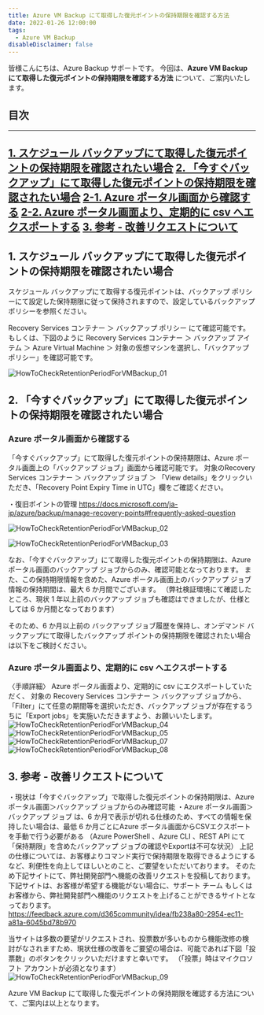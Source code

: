 ```yaml
---
title: Azure VM Backup にて取得した復元ポイントの保持期限を確認する方法
date: 2022-01-26 12:00:00
tags:
  - Azure VM Backup
disableDisclaimer: false
---
```


<!-- more -->
皆様こんにちは、Azure Backup サポートです。
今回は、**Azure VM Backup にて取得した復元ポイントの保持期限を確認する方法** について、ご案内いたします。


## 目次
-----------------------------------------------------------
[1. スケジュール バックアップにて取得した復元ポイントの保持期限を確認されたい場合](#1)
[2. 「今すぐバックアップ」にて取得した復元ポイントの保持期限を確認されたい場合](#2)
 [2-1. Azure ポータル画面から確認する](#2-1)
 [2-2. Azure ポータル画面より、定期的に csv へエクスポートする](#2-2)
[3. 参考 - 改善リクエストについて](#3)
-----------------------------------------------------------

## 1. スケジュール バックアップにて取得した復元ポイントの保持期限を確認されたい場合<a id="1"></a>
スケジュール バックアップにて取得する復元ポイントは、バックアップ ポリシーにて設定した保持期限に従って保持されますので、設定しているバックアップ ポリシーを参照ください。

Recovery Services コンテナー ＞ バックアップ ポリシー にて確認可能です。
もしくは、下図のように Recovery Services コンテナー ＞ バックアップ アイテム ＞ Azure Virtual Machine ＞ 対象の仮想マシンを選択し、「バックアップ ポリシー」を確認可能です。

![HowToCheckRetentionPeriodForVMBackup_01](https://user-images.githubusercontent.com/71251920/151015032-1fe8bebd-1246-42f0-9ff0-8a511b7c9ef0.png)


## 2. 「今すぐバックアップ」にて取得した復元ポイントの保持期限を確認されたい場合<a id="2"></a>
### Azure ポータル画面から確認する<a id="2-1"></a>
「今すぐバックアップ」にて取得した復元ポイントの保持期限は、Azure ポータル画面上の「バックアップ ジョブ」画面から確認可能です。
対象のRecovery Services コンテナー ＞ バックアップ ジョブ ＞ 「View details」をクリックいただき、「Recovery Point Expiry Time in UTC」欄をご確認ください。

・復旧ポイントの管理
https://docs.microsoft.com/ja-jp/azure/backup/manage-recovery-points#frequently-asked-question

![HowToCheckRetentionPeriodForVMBackup_02](https://user-images.githubusercontent.com/71251920/151015030-46e75c4e-f1a8-4109-8bf1-4ae1234f1363.png)

![HowToCheckRetentionPeriodForVMBackup_03](https://user-images.githubusercontent.com/71251920/151015028-5fcc5364-1da2-4ea8-9221-60b40294dd07.png)

なお、「今すぐバックアップ」にて取得した復元ポイントの保持期限は、Azure ポータル画面のバックアップ ジョブからのみ、確認可能となっております。
また、この保持期限情報を含めた、Azure ポータル画面上のバックアップ ジョブ情報の保持期間は、最大 6 か月間でございます。
（弊社検証環境にて確認したところ、現状 1 年以上前のバックアップ ジョブも確認はできましたが、仕様としては 6 か月間となっております）
 
そのため、6 か月以上前の バックアップ ジョブ履歴を保持し、オンデマンド バックアップにて取得したバックアップ ポイントの保持期限を確認されたい場合は以下をご検討ください。
### Azure ポータル画面より、定期的に csv へエクスポートする<a id="2-2"></a>
〈手順詳細〉
Azure ポータル画面より、定期的に csv にエクスポートしていただく、
対象の Recovery Services コンテナー ＞ バックアップ ジョブから、「Filter」にて任意の期間等を選択いただき、バックアップ ジョブが存在するうちに「Export jobs」を実施いただきますよう、お願いいたします。
 ![HowToCheckRetentionPeriodForVMBackup_04](https://user-images.githubusercontent.com/71251920/151015023-bd46a1cd-a3ec-4d7a-8bd6-942be9442e64.png)
 ![HowToCheckRetentionPeriodForVMBackup_05](https://user-images.githubusercontent.com/71251920/151015021-d768d177-6836-42da-acd7-92b6ff6fa2d9.png)
 ![HowToCheckRetentionPeriodForVMBackup_07](https://user-images.githubusercontent.com/71251920/151015016-3fa5aebe-b792-4c4a-9a06-d316eb9c6262.png)
 ![HowToCheckRetentionPeriodForVMBackup_08](https://user-images.githubusercontent.com/71251920/151015012-5a6e4247-66a7-4c5a-83d8-25d17feb149c.png)

## 3. 参考 - 改善リクエストについて<a id="3"></a>
・現状は「今すぐバックアップ」で取得した復元ポイントの保持期限は、Azure ポータル画面＞バックアップ ジョブからのみ確認可能
・Azure ポータル画面＞バックアップ ジョブ は、6 か月で表示が切れる仕様のため、すべての情報を保持したい場合は、最低 6 か月ごとにAzure ポータル画面からCSVエクスポートを手動で行う必要がある
（Azure PowerShell 、Azure CLI 、REST API にて「保持期限」を含めたバックアップ ジョブの確認やExportは不可な状況）
上記の仕様については、お客様よりコマンド実行で保持期限を取得できるようにするなど、利便性を向上してほしいとのこと、ご要望をいただいております。
そのため下記サイトにて、弊社開発部門へ機能の改善リクエストを投稿しております。
下記サイトは、お客様が希望する機能がない場合に、サポート チーム もしくはお客様から、弊社開発部門へ機能のリクエストを上げることができるサイトとなっております。
https://feedback.azure.com/d365community/idea/fb238a80-2954-ec11-a81a-6045bd78b970
 
当サイトは多数の要望がリクエストされ、投票数が多いものから機能改修の検討がなされますため、現状仕様の改善をご要望の場合は、可能であれば下図「投票数」のボタンをクリックいただけますと幸いです。
（「投票」時はマイクロソフト アカウントが必須となります）
![HowToCheckRetentionPeriodForVMBackup_09](https://user-images.githubusercontent.com/71251920/151015009-70369f7e-c5fb-4ea2-8ff9-5f082f44e64b.png)

Azure VM Backup にて取得した復元ポイントの保持期限を確認する方法について、ご案内は以上となります。
